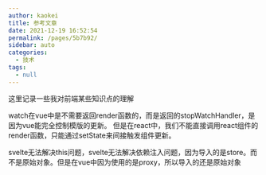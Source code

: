 ```yaml
---
author: kaokei
title: 参考文章
date: 2021-12-19 16:52:54
permalink: /pages/5b7b92/
sidebar: auto
categories: 
  - 技术
tags: 
  - null
---
```


这里记录一些我对前端某些知识点的理解

watch在vue中是不需要返回render函数的，而是返回的stopWatchHandler，是因为vue能完全控制模版的更新。
但是在react中，我们不能直接调用react组件的render函数，只能通过setState来间接触发组件更新。

svelte无法解决this问题，svelte无法解决依赖注入问题，因为导入的是store。而不是原始对象。但是在vue中因为使用的是proxy，所以导入的还是原始对象
